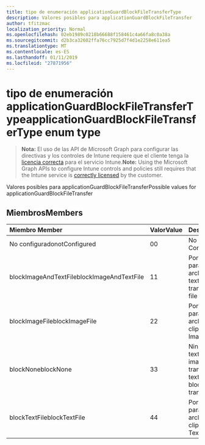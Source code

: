 ```yaml
---
title: tipo de enumeración applicationGuardBlockFileTransferType
description: Valores posibles para applicationGuardBlockFileTransfer
author: tfitzmac
localization_priority: Normal
ms.openlocfilehash: 02eb1989c0218b66688f158461c4a66fa8c0a38a
ms.sourcegitcommit: d2b3ca32602ffa76cc7925d7f4d1e2258e611ea5
ms.translationtype: MT
ms.contentlocale: es-ES
ms.lasthandoff: 01/11/2019
ms.locfileid: "27871956"
---
```

# <a name="applicationguardblockfiletransfertype-enum-type"></a><span data-ttu-id="29217-103">tipo de enumeración applicationGuardBlockFileTransferType</span><span class="sxs-lookup"><span data-stu-id="29217-103">applicationGuardBlockFileTransferType enum type</span></span>

> <span data-ttu-id="29217-104">**Nota:** El uso de las API de Microsoft Graph para configurar las directivas y los controles de Intune requiere que el cliente tenga la [licencia correcta](https://go.microsoft.com/fwlink/?linkid=839381) para el servicio Intune.</span><span class="sxs-lookup"><span data-stu-id="29217-104">**Note:** Using the Microsoft Graph APIs to configure Intune controls and policies still requires that the Intune service is [correctly licensed](https://go.microsoft.com/fwlink/?linkid=839381) by the customer.</span></span>

<span data-ttu-id="29217-105">Valores posibles para applicationGuardBlockFileTransfer</span><span class="sxs-lookup"><span data-stu-id="29217-105">Possible values for applicationGuardBlockFileTransfer</span></span>
## <a name="members"></a><span data-ttu-id="29217-106">Miembros</span><span class="sxs-lookup"><span data-stu-id="29217-106">Members</span></span>
|<span data-ttu-id="29217-107">Miembro	</span><span class="sxs-lookup"><span data-stu-id="29217-107">Member</span></span>|<span data-ttu-id="29217-108">Valor</span><span class="sxs-lookup"><span data-stu-id="29217-108">Value</span></span>|<span data-ttu-id="29217-109">Description</span><span class="sxs-lookup"><span data-stu-id="29217-109">Description</span></span>|
|:---|:---|:---|
|<span data-ttu-id="29217-110">No configurado</span><span class="sxs-lookup"><span data-stu-id="29217-110">notConfigured</span></span>|<span data-ttu-id="29217-111">0</span><span class="sxs-lookup"><span data-stu-id="29217-111">0</span></span>|<span data-ttu-id="29217-112">No configurado</span><span class="sxs-lookup"><span data-stu-id="29217-112">Not Configured</span></span>|
|<span data-ttu-id="29217-113">blockImageAndTextFile</span><span class="sxs-lookup"><span data-stu-id="29217-113">blockImageAndTextFile</span></span>|<span data-ttu-id="29217-114">1</span><span class="sxs-lookup"><span data-stu-id="29217-114">1</span></span>|<span data-ttu-id="29217-115">Portapapeles de bloque para transferir el archivo de imagen y texto</span><span class="sxs-lookup"><span data-stu-id="29217-115">Block clipboard to transfer Image and Text file</span></span>|
|<span data-ttu-id="29217-116">blockImageFile</span><span class="sxs-lookup"><span data-stu-id="29217-116">blockImageFile</span></span>|<span data-ttu-id="29217-117">2</span><span class="sxs-lookup"><span data-stu-id="29217-117">2</span></span>|<span data-ttu-id="29217-118">Portapapeles de bloque para transferir el archivo de imagen</span><span class="sxs-lookup"><span data-stu-id="29217-118">Block clipboard to transfer Image file</span></span>|
|<span data-ttu-id="29217-119">blockNone</span><span class="sxs-lookup"><span data-stu-id="29217-119">blockNone</span></span>|<span data-ttu-id="29217-120">3</span><span class="sxs-lookup"><span data-stu-id="29217-120">3</span></span>|<span data-ttu-id="29217-121">Ninguno de archivo de texto o archivo de imagen se bloquea de transferencia</span><span class="sxs-lookup"><span data-stu-id="29217-121">Neither of text file or image file is blocked from transferring</span></span>|
|<span data-ttu-id="29217-122">blockTextFile</span><span class="sxs-lookup"><span data-stu-id="29217-122">blockTextFile</span></span>|<span data-ttu-id="29217-123">4</span><span class="sxs-lookup"><span data-stu-id="29217-123">4</span></span>|<span data-ttu-id="29217-124">Portapapeles de bloque para transferir el archivo de texto</span><span class="sxs-lookup"><span data-stu-id="29217-124">Block clipboard to transfer Text file</span></span>|



